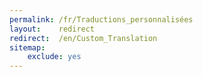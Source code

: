```yaml
---
permalink: /fr/Traductions_personnalisées
layout:    redirect
redirect:  /en/Custom_Translation
sitemap:
    exclude: yes
---
```

